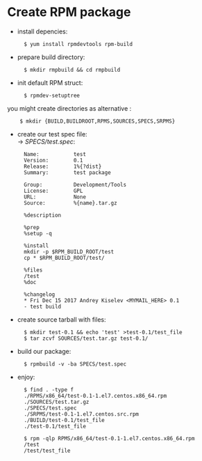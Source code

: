 # Create RPM package
- install depencies:

        $ yum install rpmdevtools rpm-build

- prepare build directory:

        $ mkdir rmpbuild && cd rmpbuild

- init default RPM struct:

        $ rpmdev-setuptree

you might create directories as alternative :

        $ mkdir {BUILD,BUILDROOT,RPMS,SOURCES,SPECS,SRPMS}

- create our test spec file:</br>
-> _SPECS/test.spec_:

        Name:           test
        Version:        0.1
        Release:        1%{?dist}
        Summary:        test package

        Group:          Development/Tools
        License:        GPL
        URL:            None
        Source:         %{name}.tar.gz

        %description

        %prep
        %setup -q

        %install
        mkdir -p $RPM_BUILD_ROOT/test
        cp * $RPM_BUILD_ROOT/test/

        %files
        /test
        %doc

        %changelog
        * Fri Dec 15 2017 Andrey Kiselev <MYMAIL_HERE> 0.1
        - test build

- create source tarball with files:

        $ mkdir test-0.1 && echo 'test' >test-0.1/test_file
        $ tar zcvf SOURCES/test.tar.gz test-0.1/

- build our package:

        $ rpmbuild -v -ba SPECS/test.spec

- enjoy:

        $ find . -type f
        ./RPMS/x86_64/test-0.1-1.el7.centos.x86_64.rpm
        ./SOURCES/test.tar.gz
        ./SPECS/test.spec
        ./SRPMS/test-0.1-1.el7.centos.src.rpm
        ./BUILD/test-0.1/test_file
        ./test-0.1/test_file

        $ rpm -qlp RPMS/x86_64/test-0.1-1.el7.centos.x86_64.rpm
        /test
        /test/test_file
